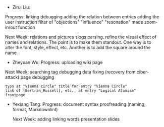 - Zirui Liu:

Progress:
    linking debugging
    adding the relation between entries
    adding the user instruction
    filter of "objections" "influence" "resonation"
    made zoom-in/out function

Next Week: 
    relations and pictures slogs parsing.
    refine the visual effect of names and relations. The point is to make them standout. One way is to alter the font, style, effect, etc. Another is to add the square around the name.


- Zheyuan Wu:
Progress: 
    uploading wiki page

Next Week: 
    searching tag debugging
    data fixing (recovery from ciber-attack)
    page debugging

    typo at "Vieena circle" title for entry "Vienna Circle"
    link of [Bertran_Russell], etc., at entry "Logical Atomism"
    frontpage

- Yexiang Tang:
  Progress:
  document syntax proofreading (naming, format, Markdownlint)

  Next Week:
    adding linking words
    presentation slides
